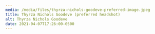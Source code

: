 ```yaml
---
media: /media/files/thyrza-nichols-goodeve-preferred-image.jpeg
title: Thyrza Nichols Goodeve (preferred headshot)
alt: Thyrza Nichols Goodeve
date: 2021-04-07T17:26:00-0500
---
```

